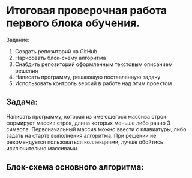 # Итоговая проверочная работа первого блока обучения.

Задание:

1. Создать репозиторий на GitHub
2. Нарисовать блок-схему алгоритма
3. Снабдить репозиторий оформленным текстовым описанием решения
4. Написать программу, решающую поставленную задачу
5. Использовать контроль версий в работе над этим проектом

## Задача:

Написать программу, которая из имеющегося массива строк формирует массив строк, длина которых меньше либо равно 3 символа.
Первоначальный массив можно ввести с клавиатуры, либо задать на старте выполнения алгоритма. При решении не рекомендуется
пользоваться коллекциями, лучше обойтись исключительно массивами.

## Блок-схема основного алгоритма:
